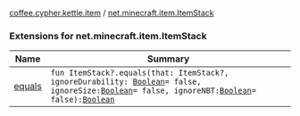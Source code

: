 [coffee.cypher.kettle.item](../index.md) / [net.minecraft.item.ItemStack](./index.md)

### Extensions for net.minecraft.item.ItemStack

| Name | Summary |
|---|---|
| [equals](equals.md) | `fun ItemStack?.equals(that: ItemStack?, ignoreDurability: `[`Boolean`](https://kotlinlang.org/api/latest/jvm/stdlib/kotlin/-boolean/index.html)` = false, ignoreSize: `[`Boolean`](https://kotlinlang.org/api/latest/jvm/stdlib/kotlin/-boolean/index.html)` = false, ignoreNBT: `[`Boolean`](https://kotlinlang.org/api/latest/jvm/stdlib/kotlin/-boolean/index.html)` = false): `[`Boolean`](https://kotlinlang.org/api/latest/jvm/stdlib/kotlin/-boolean/index.html) |
